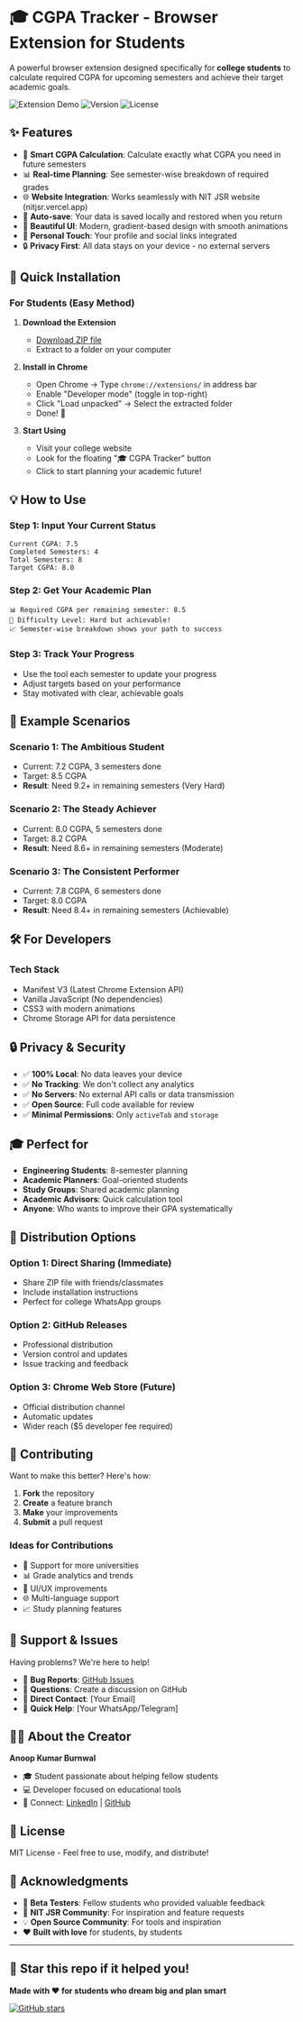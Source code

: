 # 🎓 CGPA Tracker - Browser Extension for Students

A powerful browser extension designed specifically for **college students** to calculate required CGPA for upcoming semesters and achieve their target academic goals.

![Extension Demo](https://img.shields.io/badge/Status-Active-green) ![Version](https://img.shields.io/badge/Version-1.0.0-blue) ![License](https://img.shields.io/badge/License-MIT-yellow)

## ✨ **Features**

- 🎯 **Smart CGPA Calculation**: Calculate exactly what CGPA you need in future semesters
- 📊 **Real-time Planning**: See semester-wise breakdown of required grades
- 🌐 **Website Integration**: Works seamlessly with NIT JSR website (nitjsr.vercel.app)
- 💾 **Auto-save**: Your data is saved locally and restored when you return
- 🎨 **Beautiful UI**: Modern, gradient-based design with smooth animations
- 👤 **Personal Touch**: Your profile and social links integrated
- 🔒 **Privacy First**: All data stays on your device - no external servers

## 🚀 **Quick Installation**

### **For Students (Easy Method)**

1. **Download the Extension**
   - [Download ZIP file](https://github.com/Anoopkr1906/CGPA-Tracker/releases) 
   - Extract to a folder on your computer

2. **Install in Chrome**
   - Open Chrome → Type `chrome://extensions/` in address bar
   - Enable "Developer mode" (toggle in top-right)
   - Click "Load unpacked" → Select the extracted folder
   - Done! 🎉

3. **Start Using**
   - Visit your college website
   - Look for the floating "🎓 CGPA Tracker" button
   - Click to start planning your academic future!

## 💡 **How to Use**

### **Step 1: Input Your Current Status**
```
Current CGPA: 7.5
Completed Semesters: 4
Total Semesters: 8
Target CGPA: 8.0
```

### **Step 2: Get Your Academic Plan**
```
📊 Required CGPA per remaining semester: 8.5
🎯 Difficulty Level: Hard but achievable!
📈 Semester-wise breakdown shows your path to success
```

### **Step 3: Track Your Progress**
- Use the tool each semester to update your progress
- Adjust targets based on your performance
- Stay motivated with clear, achievable goals

## 🎯 **Example Scenarios**

### **Scenario 1: The Ambitious Student**
- Current: 7.2 CGPA, 3 semesters done
- Target: 8.5 CGPA
- **Result**: Need 9.2+ in remaining semesters (Very Hard)

### **Scenario 2: The Steady Achiever**
- Current: 8.0 CGPA, 5 semesters done  
- Target: 8.2 CGPA
- **Result**: Need 8.6+ in remaining semesters (Moderate)

### **Scenario 3: The Consistent Performer**
- Current: 7.8 CGPA, 6 semesters done
- Target: 8.0 CGPA
- **Result**: Need 8.4+ in remaining semesters (Achievable)

## 🛠️ **For Developers**

### **Tech Stack**
- Manifest V3 (Latest Chrome Extension API)
- Vanilla JavaScript (No dependencies)
- CSS3 with modern animations
- Chrome Storage API for data persistence

## 🔒 **Privacy & Security**

- ✅ **100% Local**: No data leaves your device
- ✅ **No Tracking**: We don't collect any analytics
- ✅ **No Servers**: No external API calls or data transmission
- ✅ **Open Source**: Full code available for review
- ✅ **Minimal Permissions**: Only `activeTab` and `storage`

## 🎓 **Perfect for**

- **Engineering Students**: 8-semester planning
- **Academic Planners**: Goal-oriented students
- **Study Groups**: Shared academic planning
- **Academic Advisors**: Quick calculation tool
- **Anyone**: Who wants to improve their GPA systematically

## 📱 **Distribution Options**

### **Option 1: Direct Sharing (Immediate)**
- Share ZIP file with friends/classmates
- Include installation instructions
- Perfect for college WhatsApp groups

### **Option 2: GitHub Releases**
- Professional distribution
- Version control and updates
- Issue tracking and feedback

### **Option 3: Chrome Web Store (Future)**
- Official distribution channel
- Automatic updates
- Wider reach ($5 developer fee required)

## 🤝 **Contributing**

Want to make this better? Here's how:

1. **Fork** the repository
2. **Create** a feature branch
3. **Make** your improvements
4. **Submit** a pull request

### **Ideas for Contributions**
- 📱 Support for more universities
- 📊 Grade analytics and trends
- 🎨 UI/UX improvements
- 🌐 Multi-language support
- 📈 Study planning features

## 🐛 **Support & Issues**

Having problems? We're here to help!

- 🐛 **Bug Reports**: [GitHub Issues](https://github.com/Anoopkr1906/CGPA-Tracker/issues)
- 💬 **Questions**: Create a discussion on GitHub
- 📧 **Direct Contact**: [Your Email]
- 📱 **Quick Help**: [Your WhatsApp/Telegram]

## 👨‍💻 **About the Creator**

**Anoop Kumar Burnwal**
- 🎓 Student passionate about helping fellow students
- 💻 Developer focused on educational tools
- 🔗 Connect: [LinkedIn](https://linkedin.com/in/anoop-kumar-burnwal) | [GitHub](https://github.com/Anoopkr1906)

## 📄 **License**

MIT License - Feel free to use, modify, and distribute!

## 🙏 **Acknowledgments**

- 👥 **Beta Testers**: Fellow students who provided valuable feedback
- 🏫 **NIT JSR Community**: For inspiration and feature requests
- 💡 **Open Source Community**: For tools and inspiration
- ❤️ **Built with love** for students, by students

---

## 🌟 **Star this repo if it helped you!**

**Made with ❤️ for students who dream big and plan smart**

[![GitHub stars](https://img.shields.io/github/stars/Anoopkr1906/CGPA-Tracker?style=social)](https://github.com/Anoopkr1906/CGPA-Tracker)
